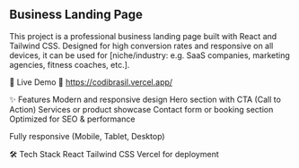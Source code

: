 ## Business Landing Page
This project is a professional business landing page built with React and Tailwind CSS. Designed for high conversion rates and responsive on all devices, it can be used for [niche/industry: e.g. SaaS companies, marketing agencies, fitness coaches, etc.].

🚀 Live Demo
🔗 https://codibrasil.vercel.app/

✨ Features
Modern and responsive design
Hero section with CTA (Call to Action)
Services or product showcase
Contact form or booking section
Optimized for SEO & performance

Fully responsive (Mobile, Tablet, Desktop)

🛠️ Tech Stack
React
Tailwind CSS
Vercel for deployment
